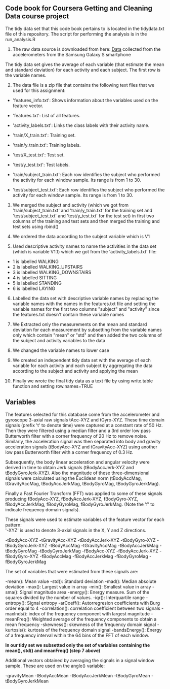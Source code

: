 ## Code book for Coursera Getting and Cleaning Data course project
The tidy data set that this code book pertains to is located in the tidydata.txt file of this repository.
The script for performing the analysis is in the run_analysis.R

1. The raw data source is downloaded from here: [Data](https://d396qusza40orc.cloudfront.net/getdata%2Fprojectfiles%2FUCI%20HAR%20Dataset.zip) collected from the accelerometers from the Samsung Galaxy S smartphone 

The tidy data set gives the average of each variable (that estimate the mean and standard deviation) for each activity and each subject. The first row is the variable names.

2. The data file is a zip file that contains the following text files that we used for this assignment:

- 'features_info.txt': Shows information about the variables used on the feature vector.

- 'features.txt': List of all features.

- 'activity_labels.txt': Links the class labels with their activity name.

- 'train/X_train.txt': Training set.

- 'train/y_train.txt': Training labels.

- 'test/X_test.txt': Test set.

- 'test/y_test.txt': Test labels.

- 'train/subject_train.txt': Each row identifies the subject who performed the activity for each window sample. Its range is from 1 to 30. 

- 'test/subject_test.txt': Each row identifies the subject who performed the activity for each window sample. Its range is from 1 to 30.

3. We merged the subject and activity (which we got from 'train/subject_train.txt' and 'train/y_train.txt' for the training set and 'test/subject_test.txt' and 'test/y_test.txt' for the test set) in first two columns of the training and test sets and then merged the training and test sets using rbind()

4. We ordered the data according to the subject variable which is V1

5. Used descriptive activity names to name the activities in the data set (which is variable V1.1) which we got from the 'activity_labels.txt' file:
- 1 is labelled WALKING
- 2 is labelled WALKING_UPSTAIRS
- 3 is labelled WALKING_DOWNSTAIRS
- 4 is labelled SITTING
- 5 is labelled STANDING
- 6 is labelled LAYING

6. Labelled the data set with descriptive variable names by replacing the variable names with the names in the features.txt file and setting the variable names for the first two columns "subject" and "activity" since the features.txt doesn't contain these variable names

7. We Extracted only the measurements on the mean and standard deviation for each measurement by subsetting from the variable names only which contain "mean" or "std" and then added the two columns of the subject and activity variables to the data

8. We changed the variable names to lower case

9. We created an independent tidy data set with the average of each variable for each activity and each subject by aggregating the data according to the subject and activity and applying the mean
 
10. Finally we wrote the final tidy data as a text file by using write.table function  and setting row.names=TRUE

## Variables
The features selected for this database come from the accelerometer and gyroscope 3-axial raw signals tAcc-XYZ and tGyro-XYZ. These time domain signals (prefix 't' to denote time) were captured at a constant rate of 50 Hz. Then they were filtered using a median filter and a 3rd order low pass Butterworth filter with a corner frequency of 20 Hz to remove noise. Similarly, the acceleration signal was then separated into body and gravity acceleration signals (tBodyAcc-XYZ and tGravityAcc-XYZ) using another low pass Butterworth filter with a corner frequency of 0.3 Hz. 

Subsequently, the body linear acceleration and angular velocity were derived in time to obtain Jerk signals (tBodyAccJerk-XYZ and tBodyGyroJerk-XYZ). Also the magnitude of these three-dimensional signals were calculated using the Euclidean norm (tBodyAccMag, tGravityAccMag, tBodyAccJerkMag, tBodyGyroMag, tBodyGyroJerkMag). 

Finally a Fast Fourier Transform (FFT) was applied to some of these signals producing fBodyAcc-XYZ, fBodyAccJerk-XYZ, fBodyGyro-XYZ, fBodyAccJerkMag, fBodyGyroMag, fBodyGyroJerkMag. (Note the 'f' to indicate frequency domain signals). 

These signals were used to estimate variables of the feature vector for each pattern:  
'-XYZ' is used to denote 3-axial signals in the X, Y and Z directions.

-tBodyAcc-XYZ
-tGravityAcc-XYZ
-tBodyAccJerk-XYZ
-tBodyGyro-XYZ
-tBodyGyroJerk-XYZ
-tBodyAccMag
-tGravityAccMag
-tBodyAccJerkMag
-tBodyGyroMag
-tBodyGyroJerkMag
-fBodyAcc-XYZ
-fBodyAccJerk-XYZ
-fBodyGyro-XYZ
-fBodyAccMag
-fBodyAccJerkMag
-fBodyGyroMag
-fBodyGyroJerkMag

The set of variables that were estimated from these signals are: 

-mean(): Mean value
-std(): Standard deviation
-mad(): Median absolute deviation 
-max(): Largest value in array
-min(): Smallest value in array
-sma(): Signal magnitude area
-energy(): Energy measure. Sum of the squares divided by the number of values. 
-iqr(): Interquartile range 
-entropy(): Signal entropy
-arCoeff(): Autorregresion coefficients with Burg order equal to 4
-correlation(): correlation coefficient between two signals
-maxInds(): index of the frequency component with largest magnitude
-meanFreq(): Weighted average of the frequency components to obtain a mean frequency
-skewness(): skewness of the frequency domain signal 
-kurtosis(): kurtosis of the frequency domain signal 
-bandsEnergy(): Energy of a frequency interval within the 64 bins of the FFT of each window.

**In our tidy set we subsetted only the set of variables containing the mean(), std() and meanFreq() (step 7 above)**

Additional vectors obtained by averaging the signals in a signal window sample. These are used on the angle() variable:

-gravityMean
-tBodyAccMean
-tBodyAccJerkMean
-tBodyGyroMean
-tBodyGyroJerkMean
